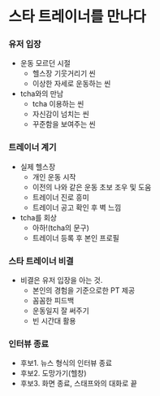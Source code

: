 # 스타 트레이너를 만나다

### 유저 입장
- 운동 모르던 시절
  - 헬스장 기웃거리기 씬
  - 이상한 자세로 운동하는 씬
- tcha와의 만남
  - tcha 이용하는 씬
  - 자신감이 넘치는 씬
  - 꾸준함을 보여주는 씬

### 트레이너 계기
- 실제 헬스장
  - 개인 운동 시작
  - 이전의 나와 같은 운동 초보 조우 및 도움
  - 트레이너 진로 흥미
  - 트레이너 공고 확인 후 벽 느낌
- tcha를 회상
  - 아하!(tcha의 문구)
  - 트레이너 등록 후 본인 프로필

### 스타 트레이너 비결
- 비결은 유저 입장을 아는 것.
  - 본인의 경험을 기준으로한 PT 제공
  - 꼼꼼한 피드백
  - 운동일지 잘 써주기
  - 빈 시간대 활용

### 인터뷰 종료
- 후보1. 뉴스 형식의 인터뷰 종료
- 후보2. 도망가기(헬창)
- 후보3. 화면 종료, 스태프와의 대화로 끝
